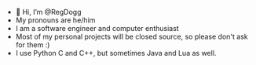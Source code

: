 - 👋 Hi, I’m @RegDogg
- My pronouns are he/him
- I am a software engineer and computer enthusiast
- Most of my personal projects will be closed source, so please don't ask for them :)
- I use Python C and C++, but sometimes Java and Lua as well.
